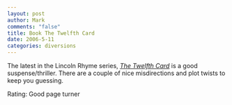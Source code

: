 ```yaml
--- 
layout: post
author: Mark
comments: "false"
title: Book The Twelfth Card
date: 2006-5-11
categories: diversions
---
```

The latest in the Lincoln Rhyme series, <i><a href="http://ereader.com/product/detail/19494?book=The_Twelfth_Card:_A_Lincoln_Rhyme_Novel" title="The Twelfth Card">The Twelfth Card</a></i> is a good suspense/thriller. There are a couple of nice misdirections and plot twists to keep you guessing.

Rating: Good page turner
